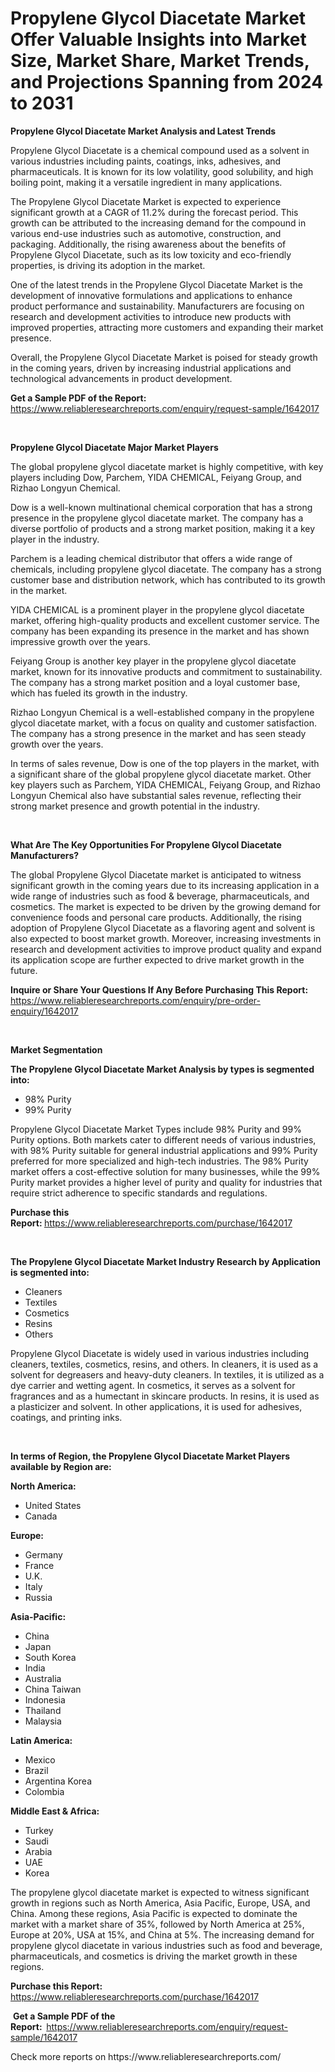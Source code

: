 <p><h1>Propylene Glycol Diacetate Market Offer Valuable Insights into Market Size, Market Share, Market Trends, and Projections Spanning from 2024 to 2031</h1></p><p><strong>Propylene Glycol Diacetate Market Analysis and Latest Trends</strong></p>
<p><p>Propylene Glycol Diacetate is a chemical compound used as a solvent in various industries including paints, coatings, inks, adhesives, and pharmaceuticals. It is known for its low volatility, good solubility, and high boiling point, making it a versatile ingredient in many applications.</p><p>The Propylene Glycol Diacetate Market is expected to experience significant growth at a CAGR of 11.2% during the forecast period. This growth can be attributed to the increasing demand for the compound in various end-use industries such as automotive, construction, and packaging. Additionally, the rising awareness about the benefits of Propylene Glycol Diacetate, such as its low toxicity and eco-friendly properties, is driving its adoption in the market.</p><p>One of the latest trends in the Propylene Glycol Diacetate Market is the development of innovative formulations and applications to enhance product performance and sustainability. Manufacturers are focusing on research and development activities to introduce new products with improved properties, attracting more customers and expanding their market presence.</p><p>Overall, the Propylene Glycol Diacetate Market is poised for steady growth in the coming years, driven by increasing industrial applications and technological advancements in product development.</p></p>
<p><strong>Get a Sample PDF of the Report:&nbsp;</strong> <a href="https://www.reliableresearchreports.com/enquiry/request-sample/1642017">https://www.reliableresearchreports.com/enquiry/request-sample/1642017</a></p>
<p>&nbsp;</p>
<p><strong>Propylene Glycol Diacetate Major Market Players</strong></p>
<p><p>The global propylene glycol diacetate market is highly competitive, with key players including Dow, Parchem, YIDA CHEMICAL, Feiyang Group, and Rizhao Longyun Chemical. </p><p>Dow is a well-known multinational chemical corporation that has a strong presence in the propylene glycol diacetate market. The company has a diverse portfolio of products and a strong market position, making it a key player in the industry.</p><p>Parchem is a leading chemical distributor that offers a wide range of chemicals, including propylene glycol diacetate. The company has a strong customer base and distribution network, which has contributed to its growth in the market.</p><p>YIDA CHEMICAL is a prominent player in the propylene glycol diacetate market, offering high-quality products and excellent customer service. The company has been expanding its presence in the market and has shown impressive growth over the years.</p><p>Feiyang Group is another key player in the propylene glycol diacetate market, known for its innovative products and commitment to sustainability. The company has a strong market position and a loyal customer base, which has fueled its growth in the industry.</p><p>Rizhao Longyun Chemical is a well-established company in the propylene glycol diacetate market, with a focus on quality and customer satisfaction. The company has a strong presence in the market and has seen steady growth over the years.</p><p>In terms of sales revenue, Dow is one of the top players in the market, with a significant share of the global propylene glycol diacetate market. Other key players such as Parchem, YIDA CHEMICAL, Feiyang Group, and Rizhao Longyun Chemical also have substantial sales revenue, reflecting their strong market presence and growth potential in the industry.</p></p>
<p>&nbsp;</p>
<p><strong>What Are The Key Opportunities For Propylene Glycol Diacetate Manufacturers?</strong></p>
<p><p>The global Propylene Glycol Diacetate market is anticipated to witness significant growth in the coming years due to its increasing application in a wide range of industries such as food & beverage, pharmaceuticals, and cosmetics. The market is expected to be driven by the growing demand for convenience foods and personal care products. Additionally, the rising adoption of Propylene Glycol Diacetate as a flavoring agent and solvent is also expected to boost market growth. Moreover, increasing investments in research and development activities to improve product quality and expand its application scope are further expected to drive market growth in the future.</p></p>
<p><strong>Inquire or Share Your Questions If Any Before Purchasing This Report:</strong> <a href="https://www.reliableresearchreports.com/enquiry/pre-order-enquiry/1642017">https://www.reliableresearchreports.com/enquiry/pre-order-enquiry/1642017</a></p>
<p>&nbsp;</p>
<p><strong>Market Segmentation</strong></p>
<p><strong>The Propylene Glycol Diacetate Market Analysis by types is segmented into:</strong></p>
<p><ul><li>98% Purity</li><li>99% Purity</li></ul></p>
<p><p>Propylene Glycol Diacetate Market Types include 98% Purity and 99% Purity options. Both markets cater to different needs of various industries, with 98% Purity suitable for general industrial applications and 99% Purity preferred for more specialized and high-tech industries. The 98% Purity market offers a cost-effective solution for many businesses, while the 99% Purity market provides a higher level of purity and quality for industries that require strict adherence to specific standards and regulations.</p></p>
<p><strong>Purchase this Report:&nbsp;</strong><a href="https://www.reliableresearchreports.com/purchase/1642017">https://www.reliableresearchreports.com/purchase/1642017</a></p>
<p>&nbsp;</p>
<p><strong>The Propylene Glycol Diacetate Market Industry Research by Application is segmented into:</strong></p>
<p><ul><li>Cleaners</li><li>Textiles</li><li>Cosmetics</li><li>Resins</li><li>Others</li></ul></p>
<p><p>Propylene Glycol Diacetate is widely used in various industries including cleaners, textiles, cosmetics, resins, and others. In cleaners, it is used as a solvent for degreasers and heavy-duty cleaners. In textiles, it is utilized as a dye carrier and wetting agent. In cosmetics, it serves as a solvent for fragrances and as a humectant in skincare products. In resins, it is used as a plasticizer and solvent. In other applications, it is used for adhesives, coatings, and printing inks.</p></p>
<p>&nbsp;</p>
<p><strong>In terms of Region, the Propylene Glycol Diacetate Market Players available by Region are:</strong></p>
<p>
    <p> <strong> North America: </strong>
        <ul>
            <li>United States</li>
            <li>Canada</li>
        </ul>
        </p> 
    <p> <strong> Europe: </strong>
        <ul>
            <li>Germany</li>
            <li>France</li>
            <li>U.K.</li>
            <li>Italy</li>
            <li>Russia</li>
        </ul>
        </p> 
    <p> <strong> Asia-Pacific: </strong>
        <ul>
            <li>China</li>
            <li>Japan</li>
            <li>South Korea</li>
            <li>India</li>
            <li>Australia</li>
            <li>China Taiwan</li>
            <li>Indonesia</li>
            <li>Thailand</li>
            <li>Malaysia</li>
        </ul>
        </p> 
    <p> <strong> Latin America: </strong>
        <ul>
            <li>Mexico</li>
            <li>Brazil</li>
            <li>Argentina Korea</li>
            <li>Colombia</li>
        </ul>
        </p> 
    <p> <strong> Middle East & Africa: </strong>
        <ul>
            <li>Turkey</li>
            <li>Saudi</li>
            <li>Arabia</li>
            <li>UAE</li>
            <li>Korea</li>
        </ul>
    </p>
    </p>
<p><p>The propylene glycol diacetate market is expected to witness significant growth in regions such as North America, Asia Pacific, Europe, USA, and China. Among these regions, Asia Pacific is expected to dominate the market with a market share of 35%, followed by North America at 25%, Europe at 20%, USA at 15%, and China at 5%. The increasing demand for propylene glycol diacetate in various industries such as food and beverage, pharmaceuticals, and cosmetics is driving the market growth in these regions.</p></p>
<p><strong>Purchase this Report: </strong><a href="https://www.reliableresearchreports.com/purchase/1642017">https://www.reliableresearchreports.com/purchase/1642017</a></p>
<p>&nbsp;<strong>Get a Sample PDF of the Report:&nbsp;&nbsp;</strong><a href="https://www.reliableresearchreports.com/enquiry/request-sample/1642017">https://www.reliableresearchreports.com/enquiry/request-sample/1642017</a></p>
<p><strong></strong></p>
<p>Check more reports on https://www.reliableresearchreports.com/</p>